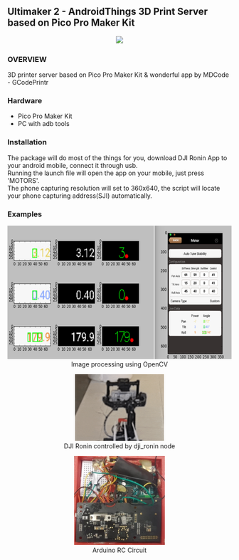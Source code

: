 
Ultimaker 2 - AndroidThings 3D Print Server based on Pico Pro Maker Kit
------------------------
<p align="center">
<img src="https://d15z4ngi7vchau.cloudfront.net/media/catalog/product/cache/1/image/9df78eab33525d08d6e5fb8d27136e95/p/i/pico-pi-imx7-startkit-overview.jpg" height="400" width=auto>
</p>

### OVERVIEW ###
3D printer server based on Pico Pro Maker Kit & wonderful app by MDCode - GCodePrintr

### Hardware ###
* Pico Pro Maker Kit
* PC with adb tools

### Installation ###
The package will do most of the things for you, download DJI Ronin App to your android mobile, connect it through usb.<br>
Running the launch file will open the app on your mobile, just press 'MOTORS'.<br>
The phone capturing resolution will set to 360x640, the script will locate your phone capturing address(SJI) automatically.


### Examples ###
<p align="center">
<img src="https://github.com/Itamare4/dji_ronin/blob/master/MD_Images/Selection_003.png?raw=true" height="300"><br>Image processing using OpenCV<br></p>

<p align="center"><img src="https://github.com/Itamare4/dji_ronin/blob/master/MD_Images/Gimbal.gif?raw=true" width="200"><br>
DJI Ronin controlled by dji_ronin node<br></p>

<p align="center"><img src="https://github.com/Itamare4/dji_ronin/blob/master/MD_Images/Selection_004.png?raw=true" height="200"><br>Arduino RC Circuit</p>




